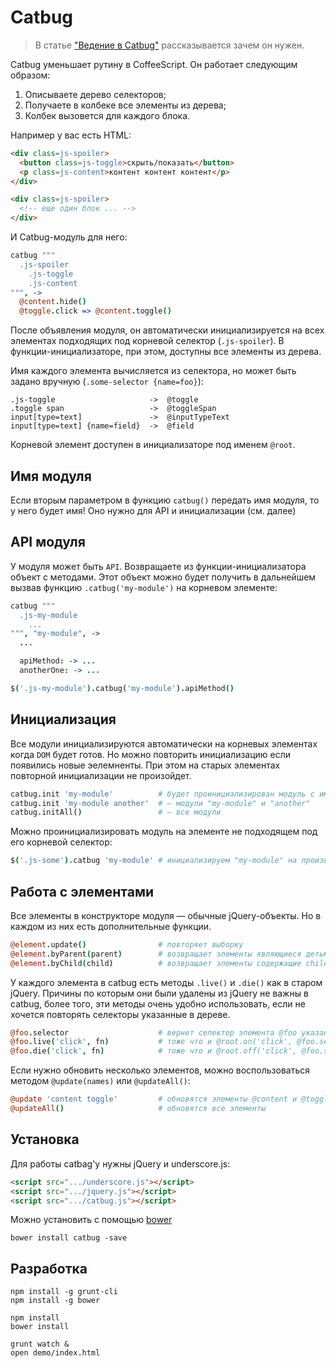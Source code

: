 # Catbug

> В статье
["Ведение в Catbug"](http://pozadi.github.io/2013/05/23/introduction-to-catbug.html)
рассказывается зачем он нужен.

Catbug уменьшает рутину в CoffeeScript. Он работает следующим образом:

  1. Описываете дерево селекторов;
  2. Получаете в колбеке все элементы из дерева;
  3. Колбек вызовется для каждого блока.

Например у вас есть HTML:

```html
<div class=js-spoiler>
  <button class=js-toggle>скрыть/показать</button>
  <p class=js-content>контент контент контент</p>
</div>

<div class=js-spoiler>
  <!-- еще один блок ... -->
</div>
```

И Catbug-модуль для него:

```coffee
catbug """
  .js-spoiler
    .js-toggle
    .js-content
""", ->
  @content.hide()
  @toggle.click => @content.toggle()
```

После объявления модуля, он автоматически инициализируется на всех элементах
подходящих под корневой селектор (`.js-spoiler`). В функции-инициализаторе,
при этом, доступны все элементы из дерева.

Имя каждого элемента вычисляется из селектора, но может быть задано вручную
(`.some-selector {name=foo}`):

    .js-toggle                     ->  @toggle
    .toggle span                   ->  @toggleSpan
    input[type=text]               ->  @inputTypeText
    input[type=text] {name=field}  ->  @field

Корневой элемент доступен в инициализаторе под именем `@root`.


## Имя модуля

Если вторым параметром в функцию `catbug()` передать имя модуля, то у него
будет имя! Оно нужно для API и инициализации (см. далее)


## API модуля

У модуля может быть `API`. Возвращаете из функции-инициализатора объект
с методами. Этот объект можно будет получить в дальнейшем вызвав функцию
`.catbug('my-module')` на корневом элементе:

```coffee
catbug """
  .js-my-module
    ...
""", "my-module", ->
  ...

  apiMethod: -> ...
  anotherOne: -> ...

$('.js-my-module').catbug('my-module').apiMethod()
```

## Инициализация

Все модули инициализируются автоматически на корневых элементах когда `DOM`
будет готов. Но можно повторить инициализацию если появились новые эелемненты.
При этом на старых элементах повторной инициализации не произойдет.

```coffee
catbug.init 'my-module'          # будет проинициализирован модуль с именем "my-module"
catbug.init 'my-module another'  # — модули "my-module" и "another"
catbug.initAll()                 # — все модули
```

Можно проинициализировать модуль на элементе не подходящем под его
корневой селектор:

```coffee
$('.js-some').catbug 'my-module' # инициализируем "my-module" на произвольном элементе
```


## Работа с элементами

Все элементы в конструкторе модуля — обычные jQuery-объекты. Но в каждом из них
есть дополнительные функции.

```coffee
@element.update()                # повторяет выборку
@element.byParent(parent)        # возвращает элементы являющиеся детьми parent
@element.byChild(child)          # возвращает элементы содержащие child
```

У каждого элемента в catbug есть методы `.live()` и `.die()` как в старом
jQuery. Причины по которым они были удалены из jQuery не важны в catbug,
более того, эти методы очень удобно использовать, если не хочется повторять
селекторы указанные в дереве.

```coffee
@foo.selector                    # вернет селектор элемента @foo указанный в дереве
@foo.live('click', fn)           # тоже что и @root.on('click', @foo.selector, fn)
@foo.die('click', fn)            # тоже что и @root.off('click', @foo.selector, fn)
```

Если нужно обновить несколько элементов, можно
воспользоваться методом `@update(names)` или `@updateAll()`:

```coffee
@update 'content toggle'         # обновятся элементы @content и @toggle
@updateAll()                     # обновятся все элементы
```


## Установка

Для работы catbag'у нужны jQuery и underscore.js:

```html
<script src=".../underscore.js"></script>
<script src=".../jquery.js"></script>
<script src=".../catbug.js"></script>
```

Можно установить с помощью [bower](http://bower.io/)

    bower install catbug -save

## Разработка

    npm install -g grunt-cli
    npm install -g bower

    npm install
    bower install

    grunt watch &
    open demo/index.html
